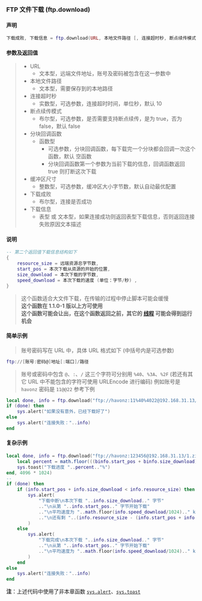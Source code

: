 ### FTP 文件下载 (**ftp\.download**)


#### 声明
```lua
下载成败, 下载信息 = ftp.download(URL, 本地文件路径 [, 连接超时秒, 断点续传模式, 分块回调函数, 缓冲区尺寸 ])
```


#### 参数及返回值
> - URL
>   - 文本型，远端文件地址，账号及密码被包含在这一参数中
> - 本地文件路径
>   - 文本型，需要保存到的本地路径
> - 连接超时秒
>   - 实数型，可选参数，连接超时时间，单位秒，默认 10
> - 断点续传模式
>   - 布尔型，可选参数，是否需要支持断点续传，是为 true，否为 false，默认 false
> - 分块回调函数
>   - 函数型
>       - 可选参数，分块回调函数，每下载完一个分块都会回调一次这个函数，默认 空函数
>       - 分块回调函数第一个参数为当前下载的信息，回调函数返回 true 则打断这次下载
> - 缓冲区尺寸
>   - 整数型，可选参数，缓冲区大小字节数，默认自动最优配置
> - 下载成败
>   - 布尔型，连接是否成功
> - 下载信息
>   - 表型 或 文本型，如果连接成功则返回表型下载信息，否则返回连接失败原因文本描述


#### 说明
```lua
-- 第二个返回值下载信息结构如下
{
    resource_size = 远端资源总字节数,
    start_pos = 本次下载从资源的开始的位置,
    size_download = 本次下载的字节数,
    speed_download = 本次下载的速度 (单位：字节/秒) ,
}
```
> 这个函数适合大文件下载，在传输的过程中停止脚本可能会缓慢  
> **这个函数在 1\.1\.0\-1 版以上方可使用**  
> **这个函数可能会让出，在这个函数返回之前，其它的 [线程](/Handbook/thread/README.md) 可能会得到运行机会**  



#### 简单示例  
> 账号密码写在 URL 中，具体 URL 格式如下 \(中括号内是可选参数\)  
```lua
ftp://[账号:密码@]地址[:端口]/路径
```
> 账号或密码中包含 `@`、`:`、`/` 这三个字符可分别用 `%40`、`%3A`、`%2F` \(若还有其它 URL 中不能包含的字符可使用 URLEncode 进行编码\) 
> 例如账号是 ``havonz`` 密码是 ``11@@22`` 参考下例
```lua
local done, info = ftp.download("ftp://havonz:11%40%4022@192.168.31.13/1.zip", "/var/mobile/1.zip")
if (done) then
    sys.alert("如果没有意外，已经下载好了")
else
    sys.alert("连接失败："..info)
end
```


#### 复杂示例  
```lua
local done, info = ftp.download("ftp://havonz:123456@192.168.31.13/1.zip", "/var/mobile/1.zip", 10, true, function(binfo)
    local percent = math.floor(((binfo.start_pos + binfo.size_download) / binfo.resource_size) * 100)
    sys.toast("下载进度 "..percent.."%")
end, 4096 * 1024)
--
if (done) then
	if (info.start_pos + info.size_download < info.resource_size) then
	    sys.alert(
	        "下载中断\n本次下载 "..info.size_download.." 字节"
	        .."\n从第 "..info.start_pos.." 字节开始下载"
	        .."\n平均速度为 "..math.floor(info.speed_download/1024).." kB/s"
	        .."\n还有剩 "..(info.resource_size - (info.start_pos + info.size_download)).." 字节"
	    )
	else
	    sys.alert(
	        "下载完成\n本次下载 "..info.size_download.." 字节"
	        .."\n从第 "..info.start_pos.." 字节开始下载"
	        .."\n平均速度为 "..math.floor(info.speed_download/1024).." kB/s"
	    )
	end
else
	sys.alert("连接失败："..info)
end
```
**注**：上述代码中使用了非本章函数 [`sys.alert`](/Handbook/sys/sys.alert.md)、[`sys.toast`](/Handbook/sys/sys.toast.md)  

